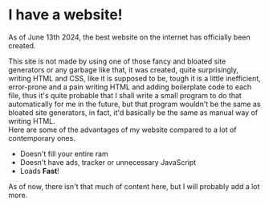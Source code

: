 <!-- Title: I have a website! -->

I have a website!
=================

As of June 13th 2024, the best website on the internet has officially been created.  

This site is not made by using one of those fancy and bloated site generators
or any garbage like that, it was created, quite surprisingly, writing HTML and
CSS, like it is supposed to be, tough it is a little inefficient, error-prone
and a pain writing HTML and adding boilerplate code to each file,
thus it's quite probable that I shall write a small program to do that automatically
for me in the future, but that program wouldn't be the same as bloated site generators,
in fact, it'd basically be the same as manual way of writing HTML.  
Here are some of the advantages of my website compared to a lot of contemporary ones.  

* Doesn't fill your entire ram
* Doesn't have ads, tracker or unnecessary JavaScript
* Loads <strong class="color1">Fast</strong>!
  
As of now, there isn't that much of content here, but I will probably add a lot more.

